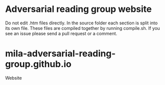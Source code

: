 # Adversarial reading group website
Do not edit .htm files directly. In the source folder each section is split into its own file. These files are compiled together by running compile.sh.
If you see an issue please send a pull request or a comment.

# mila-adversarial-reading-group.github.io
Website
